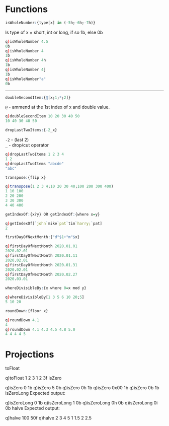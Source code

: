 # Functions

```q
isWholeNumber:{type[x] in (-5h;-6h;-7h)}
```
Is type of x = short, int or long, if so 1b, else 0b
```q
q)isWholeNumber 4.5
0b
q)isWholeNumber 4
1b
q)isWholeNumber 4h
1b
q)isWholeNumber 4j
1b
q)isWholeNumber"a"
0b
```
---
```q
doubleSecondItem:{@[x;1;*;2]} 
```
`@` - ammend at the 1st index of x and double value.

```q
q)doubleSecondItem 10 20 30 40 50
10 40 30 40 50
```

```q
dropLastTwoItems:{-2_x}
```
`-2` - (last 2)  
`_` - drop/cut operator
```q
q)dropLastTwoItems 1 2 3 4
1 2
q)dropLastTwoItems "abcde"
"abc"
```

```q
transpose:{flip x}
```
```q
q)transpose(1 2 3 4;10 20 30 40;100 200 300 400)
1 10 100
2 20 200
3 30 300
4 40 400
```
```q
getIndexOf:{x?y} OR getIndexOf:{where x=y}
```

 ```q
q)getIndexOf[`john`mike`pat`tim`harry;`pat]
2
```

```q
firstDayOfNextMonth:{"d"$1+"m"$x}
```
```q
q)firstDayOfNextMonth 2020.01.01
2020.02.01
q)firstDayOfNextMonth 2020.01.11
2020.02.01
q)firstDayOfNextMonth 2020.01.31
2020.02.01
q)firstDayOfNextMonth 2020.02.27
2020.03.01
```
```q
whereDivisibleBy:{x where 0=x mod y}

```

```q
q)whereDivisibleBy[1 3 5 6 10 20;5]
5 10 20
```

```q
roundDown:{floor x}
```

```q
q)roundDown 4.1
4
q)roundDown 4.1 4.3 4.5 4.8 5.0
4 4 4 4 5
```




# Projections


toFloat


  q)toFloat 1 2 3
  1 2 3f
isZero

q)isZero 0
1b
q)isZero 5
0b
q)isZero 0h
1b
q)isZero 0x00
1b
q)isZero 0b
1b
isZeroLong
Expected output:

q)isZeroLong 0
1b
q)isZeroLong 1
0b
q)isZeroLong 0h
0b
q)isZeroLong 0i
0b
halve
Expected output:

q)halve 100
50f
q)halve 2 3 4 5
1 1.5 2 2.5
